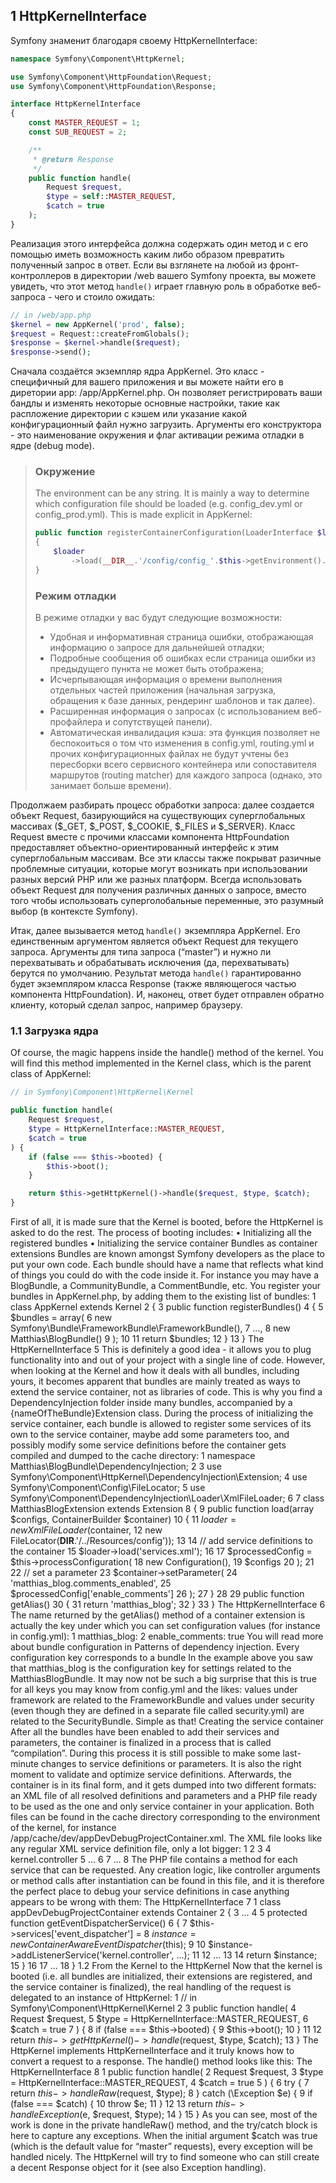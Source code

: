 ## 1 HttpKernelInterface

Symfony знаменит благодаря своему HttpKernelInterface:

```php
namespace Symfony\Component\HttpKernel;

use Symfony\Component\HttpFoundation\Request;
use Symfony\Component\HttpFoundation\Response;

interface HttpKernelInterface
{
    const MASTER_REQUEST = 1;
    const SUB_REQUEST = 2;

    /**
     * @return Response
     */
    public function handle(
        Request $request,
        $type = self::MASTER_REQUEST,
        $catch = true
    );
}
```

Реализация этого интерфейса должна содержать один метод и с его помощью иметь возможность каким либо образом превратить полученный запрос в ответ. Если вы взглянете на любой из фронт-контроллеров в директории /web вашего Symfony проекта, вы можете увидеть, что этот метод `handle()` играет главную роль в обработке веб-запроса - чего и стоило ожидать:

```php
// in /web/app.php
$kernel = new AppKernel('prod', false);
$request = Request::createFromGlobals();
$response = $kernel->handle($request);
$response->send();
```

Сначала создаётся экземпляр ядра AppKernel. Это класс - специфичный для вашего приложения и вы можете найти его в диретории app: /app/AppKernel.php. Он позволяет регистрировать ваши бандлы и изменять некоторые основные настройки, такие как распложение директории с кэшем или указание какой конфигурационный файл нужно загрузить. Аргументы его конструктора - это наименование окружения и флаг активации режима отладки в ядре (debug mode).

> ### Окружение
>
> The environment can be any string. It is mainly a way to determine which configuration file should be loaded (e.g. config_dev.yml or config_prod.yml). This is made explicit in AppKernel:
> 
> ```php
> public function registerContainerConfiguration(LoaderInterface $loader)
> {
>     $loader
>         ->load(__DIR__.'/config/config_'.$this->getEnvironment().'.yml');
> }
> ```
> 
> ### Режим отладки
> 
> В режиме отладки у вас будут следующие возможности:
> 
> * Удобная и информативная страница ошибки, отображающая информацию о запросе для дальнейшей отладки;
> * Подробные сообщения об ошибках если страница ошибки из предыдущего пункта не может быть отображена;
> * Исчерпывающая информация о времени выполнения отдельных частей приложения (начальная загрузка, обращения к базе данных, рендеринг шаблонов и так далее).
> * Расширенная информация о запросах (с использованием веб-профайлера и сопутствущей панели).
> * Автоматическая инвалидация кэша: эта функция позволяет не беспокоиться о том что изменения в config.yml, routing.yml и прочих конфигурационных файлах не будут учтены без пересборки всего сервисного контейнера или сопоставителя маршрутов (routing matcher) для каждого запроса (однако, это занимает больше времени).

Продолжаем разбирать процесс обработки запроса: далее создается объект Request, базирующийся на существующих суперглобальных массивах ($_GET, $_POST, $_COOKIE, $_FILES и $_SERVER). Класс Request вместе с прочими классами компонента HttpFoundation предоставляет объектно-ориентированный интерфейс к этим суперглобальным массивам. Все эти классы также покрыват разичные проблемные ситуации, которые могут возникать при использовании разных версий PHP или же разных платформ. Всегда использовать объект Request для получения различных данных о запросе, вместо того чтобы использовать суперголобальные переменные, это разумный выбор (в контексте Symfony).

Итак, далее вызывается метод `handle()` экземпляра AppKernel. Его единственным аргументом является объект Request для текущего запроса. Аргументы для типа запроса (“master”) и нужно ли перехватывать и обрабатывать исключения (да, перехватывать) берутся по умолчанию. Результат метода `handle()` гарантированно будет экземпляром класса Response (также являющегося частью компонента HttpFoundation). И, наконец, ответ будет отправлен обратно клиенту, который сделал запрос, например браузеру.

### 1.1 Загрузка ядра

Of course, the magic happens inside the handle() method of the kernel. You will find this method
implemented in the Kernel class, which is the parent class of AppKernel:

```php
// in Symfony\Component\HttpKernel\Kernel

public function handle(
    Request $request,
    $type = HttpKernelInterface::MASTER_REQUEST,
    $catch = true
) {
    if (false === $this->booted) {
        $this->boot();
    }

    return $this->getHttpKernel()->handle($request, $type, $catch);
}
```

First of all, it is made sure that the Kernel is booted, before the HttpKernel is asked to do the
rest. The process of booting includes:
• Initializing all the registered bundles
• Initializing the service container
Bundles as container extensions
Bundles are known amongst Symfony developers as the place to put your own code. Each bundle
should have a name that reflects what kind of things you could do with the code inside it. For
instance you may have a BlogBundle, a CommunityBundle, a CommentBundle, etc. You register your
bundles in AppKernel.php, by adding them to the existing list of bundles:
1 class AppKernel extends Kernel
2 {
3 public function registerBundles()
4 {
5 $bundles = array(
6 new Symfony\Bundle\FrameworkBundle\FrameworkBundle(),
7 ...,
8 new Matthias\BlogBundle()
9 );
10
11 return $bundles;
12 }
13 }
The HttpKernelInterface 5
This is definitely a good idea - it allows you to plug functionality into and out of your project
with a single line of code. However, when looking at the Kernel and how it deals with all bundles,
including yours, it becomes apparent that bundles are mainly treated as ways to extend the service
container, not as libraries of code. This is why you find a DependencyInjection folder inside many
bundles, accompanied by a {nameOfTheBundle}Extension class. During the process of initializing
the service container, each bundle is allowed to register some services of its own to the service
container, maybe add some parameters too, and possibly modify some service definitions before the
container gets compiled and dumped to the cache directory:
1 namespace Matthias\BlogBundle\DependencyInjection;
2 3
use Symfony\Component\HttpKernel\DependencyInjection\Extension;
4 use Symfony\Component\Config\FileLocator;
5 use Symfony\Component\DependencyInjection\Loader\XmlFileLoader;
6 7
class MatthiasBlogExtension extends Extension
8 {
9 public function load(array $configs, ContainerBuilder $container)
10 {
11 $loader = new XmlFileLoader($container,
12 new FileLocator(__DIR__.'/../Resources/config'));
13
14 // add service definitions to the container
15 $loader->load('services.xml');
16
17 $processedConfig = $this->processConfiguration(
18 new Configuration(),
19 $configs
20 );
21
22 // set a parameter
23 $container->setParameter(
24 'matthias_blog.comments_enabled',
25 $processedConfig['enable_comments']
26 );
27 }
28
29 public function getAlias()
30 {
31 return 'matthias_blog';
32 }
33 }
The HttpKernelInterface 6
The name returned by the getAlias() method of a container extension is actually the key under
which you can set configuration values (for instance in config.yml):
1 matthias_blog:
2 enable_comments: true
You will read more about bundle configuration in Patterns of dependency injection.
Every configuration key corresponds to a bundle
In the example above you saw that matthias_blog is the configuration key for settings
related to the MatthiasBlogBundle. It may now not be such a big surprise that this is true
for all keys you may know from config.yml and the likes: values under framework are
related to the FrameworkBundle and values under security (even though they are defined
in a separate file called security.yml) are related to the SecurityBundle. Simple as that!
Creating the service container
After all the bundles have been enabled to add their services and parameters, the container is
finalized in a process that is called “compilation”. During this process it is still possible to make some
last-minute changes to service definitions or parameters. It is also the right moment to validate and
optimize service definitions. Afterwards, the container is in its final form, and it gets dumped into
two different formats: an XML file of all resolved definitions and parameters and a PHP file ready
to be used as the one and only service container in your application.
Both files can be found in the cache directory corresponding to the environment of the kernel, for
instance /app/cache/dev/appDevDebugProjectContainer.xml. The XML file looks like any regular
XML service definition file, only a lot bigger:
1 <service id="event_dispatcher" class="...\ContainerAwareEventDispatcher">
2 <argument type="service" id="service_container"/>
3 <call method="addListenerService">
4 <argument>kernel.controller</argument>
5 ...
6 </call>
7 ...
8 </service>
The PHP file contains a method for each service that can be requested. Any creation logic, like
controller arguments or method calls after instantiation can be found in this file, and it is therefore
the perfect place to debug your service definitions in case anything appears to be wrong with them:
The HttpKernelInterface 7
1 class appDevDebugProjectContainer extends Container
2 {
3 ...
4 5
protected function getEventDispatcherService()
6 {
7 $this->services['event_dispatcher'] =
8 $instance = new ContainerAwareEventDispatcher($this);
9
10 $instance->addListenerService('kernel.controller', ...);
11
12 ...
13
14 return $instance;
15 }
16
17 ...
18 }
1.2 From the Kernel to the HttpKernel
Now that the kernel is booted (i.e. all bundles are initialized, their extensions are registered, and
the service container is finalized), the real handling of the request is delegated to an instance of
HttpKernel:
1 // in Symfony\Component\HttpKernel\Kernel
2 3
public function handle(
4 Request $request,
5 $type = HttpKernelInterface::MASTER_REQUEST,
6 $catch = true
7 ) {
8 if (false === $this->booted) {
9 $this->boot();
10 }
11
12 return $this->getHttpKernel()->handle($request, $type, $catch);
13 }
The HttpKernel implements HttpKernelInterface and it truly knows how to convert a request
to a response. The handle() method looks like this:
The HttpKernelInterface 8
1 public function handle(
2 Request $request,
3 $type = HttpKernelInterface::MASTER_REQUEST,
4 $catch = true
5 ) {
6 try {
7 return $this->handleRaw($request, $type);
8 } catch (\Exception $e) {
9 if (false === $catch) {
10 throw $e;
11 }
12
13 return $this->handleException($e, $request, $type);
14 }
15 }
As you can see, most of the work is done in the private handleRaw() method, and the try/catch
block is here to capture any exceptions. When the initial argument $catch was true (which is the
default value for “master” requests), every exception will be handled nicely. The HttpKernel will try
to find someone who can still create a decent Response object for it (see also Exception handling).